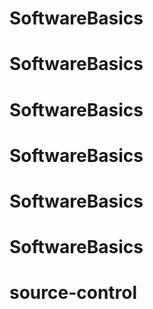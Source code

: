 # SoftwareBasics
# SoftwareBasics
# SoftwareBasics
# SoftwareBasics
# SoftwareBasics
# SoftwareBasics
# source-control
